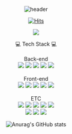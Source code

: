 <!---
junyup0503/junyup0503 is a ✨ special ✨ repository because its `README.md` (this file) appears on your GitHub profile.
You can click the Preview link to take a look at your changes.
--->

<div align="center">

![header](https://capsule-render.vercel.app/api?type=soft&color=f5ed95&height=200&section=header&animation=twinkling&fontSize=70&text=welcome&fontColor=ffffff&desc=Junyeop's%20profile&descAlign=60&descAlignY=65)
  
  
[![Hits](https://hits.seeyoufarm.com/api/count/incr/badge.svg?url=https%3A%2F%2Fgithub.com%2Fjunyup0503%2Fhit-counter&count_bg=%23000000&title_bg=%23555555&icon=github.svg&icon_color=%23000000&title=hits&edge_flat=true)](https://github.com/junyup0503)

<a href="instagram.com" target="_blank"><img src="https://img.shields.io/badge/Instagram-E4405F?style=flat-square&logo=Instagram&logoColor=white"/></a>

:computer: Tech Stack :computer: 
<br><br>
Back-end 
<br> 
  <img src="https://img.shields.io/badge/Node.js-339933?style=for-the-badge&logo=Node.js&logoColor=white"> 
  <img src="https://img.shields.io/badge/Spring-6DB33F?style=for-the-badge&logo=Spring&logoColor=white">
  <img src="https://img.shields.io/badge/MongoDB-47A248?style=for-the-badge&logo=MongoDB&logoColor=white">
  <img src="https://img.shields.io/badge/MySQL-4479A1?style=for-the-badge&logo=MySQL&logoColor=white">
  <img src="https://img.shields.io/badge/Oracle-F80000?style=for-the-badge&logo=Oracle&logoColor=white">
  <br><br>
Front-end
  <br>
  <img src="https://img.shields.io/badge/JavaScript-F7DF1E?style=for-the-badge&logo=JavaScript&logoColor=white">
  <img src="https://img.shields.io/badge/Vue.js-4FC08D?style=for-the-badge&logo=Vue.js&logoColor=white">
  <img src="https://img.shields.io/badge/CSS3-1572B6?style=for-the-badge&logo=CSS3&logoColor=white">
  <img src="https://img.shields.io/badge/jQuery-0769AD?style=for-the-badge&logo=jQuery&logoColor=white">
  <img src="https://img.shields.io/badge/HTML5-E34F26?style=for-the-badge&logo=HTML5&logoColor=white">
  <br><br>
ETC
  <br>
  <img src="https://img.shields.io/badge/Amazon AWS-232F3E?style=for-the-badge&logo=Amazon AWS&logoColor=white">
  <img src="https://img.shields.io/badge/AWS Lambda-FF9900?style=for-the-badge&logo=AWS Lambda&logoColor=white">
  <img src="https://img.shields.io/badge/Amazon RDS-527FFF?style=for-the-badge&logo=Amazon RDS&logoColor=white">
  <img src="https://img.shields.io/badge/Amazon S3-569A31?style=for-the-badge&logo=Amazon S3&logoColor=white">
  <img src="https://img.shields.io/badge/Amazon API Gateway-FF4F8B?style=for-the-badge&logo=Amazon API Gateway&logoColor=white">
  <br>
  <img src="https://img.shields.io/badge/Amazon ECS-FF9900?style=for-the-badge&logo=Amazon ECS&logoColor=white">
  <img src="https://img.shields.io/badge/Amazon SQS-FF4F8B?style=for-the-badge&logo=Amazon SQS&logoColor=white">
  <img src="https://img.shields.io/badge/Git-F05032?style=for-the-badge&logo=Git&logoColor=white">

  
  
![Anurag's GitHub stats](https://github-readme-stats.vercel.app/api?username=junyup0503&show_icons=true&bg_color=1F1F1F&title_color=6b6b6b&text_color=c2c2c2&icon_color=d90707)
  
</div>
